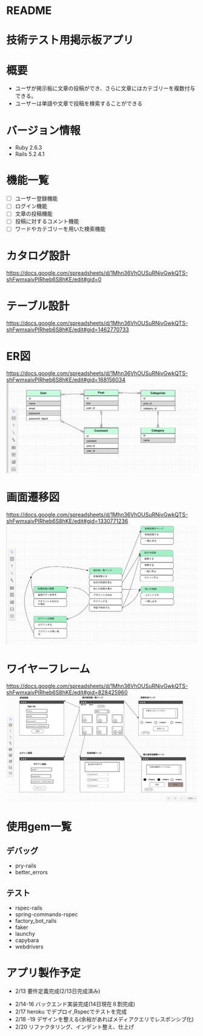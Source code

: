 # README

# 技術テスト用掲示板アプリ

# 概要
* ユーザが掲示板に文章の投稿ができ、さらに文章にはカテゴリーを複数付与できる。
* ユーザーは単語や文章で投稿を検索することができる

# バージョン情報
* Ruby 2.6.3
* Rails 5.2.4.1

# 機能一覧
- [ ] ユーザー登録機能
- [ ] ログイン機能
- [ ] 文章の投稿機能
- [ ] 投稿に対するコメント機能
- [ ] ワードやカテゴリーを用いた検索機能

# カタログ設計
https://docs.google.com/spreadsheets/d/1Mhn36VhOUSuRNjvGwkQTS-shFwmxaivPIRheb6S8hKE/edit#gid=0
# テーブル設計
https://docs.google.com/spreadsheets/d/1Mhn36VhOUSuRNjvGwkQTS-shFwmxaivPIRheb6S8hKE/edit#gid=1462770733
# ER図
https://docs.google.com/spreadsheets/d/1Mhn36VhOUSuRNjvGwkQTS-shFwmxaivPIRheb6S8hKE/edit#gid=168156034
![ER図](app/assets/images/er.png)
# 画面遷移図
https://docs.google.com/spreadsheets/d/1Mhn36VhOUSuRNjvGwkQTS-shFwmxaivPIRheb6S8hKE/edit#gid=1330771236
![画面繊維図](app/assets/images/screen.png)
# ワイヤーフレーム
https://docs.google.com/spreadsheets/d/1Mhn36VhOUSuRNjvGwkQTS-shFwmxaivPIRheb6S8hKE/edit#gid=828425960
![ワイヤーフレーム図](app/assets/images/wireframe.png)

# 使用gem一覧

## デバッグ
* pry-rails
* better_errors
## テスト
* rspec-rails
* spring-commands-rspec
* factory_bot_rails
* faker
* launchy
* capybara
* webdrivers

# アプリ製作予定
+ 2/13 要件定義完成(2/13日完成済み)
* 2/14-16 バックエンド実装完成(14日現在８割完成)
* 2/17  heroku でデプロイ,Rspecでテストを完成
* 2/18 -19 デザインを整える(余裕があればメディアクエリでレスポンシブ化)
* 2/20 リファクタリング、インデント整え、仕上げ
